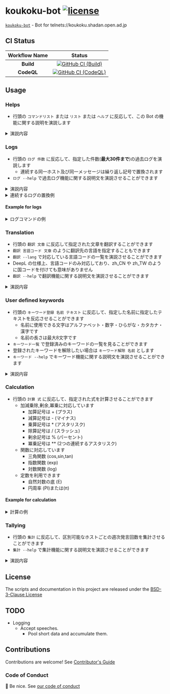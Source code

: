 # koukoku-bot [![license][license-image]][license-url]

[`koukoku-bot`][github-url] - Bot for telnets://koukoku.shadan.open.ad.jp

## CI Status

| Workflow Name | Status |
|:-:|:-:|
| **Build** | [![GitHub CI (Build)][github-build-image]][github-build-url] |
| **CodeQL** | [![GitHub CI (CodeQL)][github-codeql-image]][github-codeql-url] |

## Usage

### Helps

- 行頭の `コマンドリスト` または `リスト` または `ヘルプ` に反応して、この Bot の機能に関する説明を演説します

<details>
<summary>演説内容</summary>

```text
コマンド
コマンドリスト
ヘルプ
* この説明を表示する

ログ --help
バックログ --help
* 過去ログに関するヘルプを表示する

翻訳 --help
* 翻訳に関するヘルプを表示する

キーワード --help
* キーワード機能に関するヘルプを表示する

計算 式
* 加減乗除,剰余,冪乗,三角関数,指数関数,対数関数の式の計算結果を返す
* 乗算記号は * (アスタリスク)
* 除算記号は / (スラッシュ)
* 剰余記号は % (パーセント)
* 冪乗記号は ** (2つの連続するアスタリスク)
* 利用可能な関数は cos,exp,log,sin,tan
* 利用可能な定数は PI,E,π

集計 --help
* 発言回数の集計機能に関するヘルプを表示する
```

</details>

### Logs

- 行頭の `ログ 件数` に反応して、指定した件数(**最大30件まで**)の過去ログを演説します
  - 連続する同一ホスト及び同一メッセージは繰り返し記号で置換されます
- `ログ --help` で過去ログ機能に関する説明文を演説させることができます

<details>
<summary>演説内容</summary>

```text
ログ --help
バックログ --help
* この説明を表示する

ログ 件数
バックログ 件数
* 指定した件数の過去ログを最大30件まで表示する

ログ
バックログ
* 過去ログを最大10件まで表示する

※1. 連続する同一ホストおよび同一メッセージは繰り返し記号で置換されます。
※2. [時報]は除外されます。
```

</details>

<details>
<summary>連続するログの置換例</summary>

置換前

```text
ぬるぽ ***.foo.example.com
ガッ ***.bar.example.com
ガッ ***.baz.example.com
ぬるぽ ***.baz.example.com
```

置換後

```text
ぬるぽ ***.foo.example.com
ガッ ***.bar.example.com
〃 ***.baz.example.com
ぬるぽ 〃
```

</details>

#### Example for logs

<details>
<summary>ログコマンドの例</summary>

```text
ログ 5
```

</details>

### Translation

- 行頭の `翻訳 文章` に反応して指定された文章を翻訳することができます
- `翻訳 言語コード 文章` のように翻訳先の言語を指定することもできます
- `翻訳 --lang` で対応している言語コードの一覧を演説させることができます
- DeepL の仕様上、言語コードのみ対応しており、zh_CN や zh_TW のように国コードを付けても意味がありません
- `翻訳 --help` で翻訳機能に関する説明文を演説させることができます

<details>
<summary>演説内容</summary>

```text
翻訳 --help
* この説明文を表示する

翻訳 --lang
* 言語コードの一覧を表示する

翻訳 言語コード 文章
* 文章を指定した言語に翻訳する
* 言語コードを省略した場合は、英数記号以外を含む場合は英訳、それ以外は和訳する

※例えば下記のように、翻訳する文章としてURLエンコードされた文字列を指定可能です
翻訳 ja Vai tas ir c%C5%ABku s%C5%ABdi? N%C4%93, t%C4%81 ir mana seja.

※翻訳時にBotは%の前後の空白を取り除くので、意図的に空白を挿入したい箇所は%20にしてください
翻訳 ja Le chat%20%C3%A9met un miaulement

翻訳 --help
* この説明を表示する

翻訳 --lang
* 言語コードの一覧を表示する

翻訳 言語コード 文章
* 文章を指定した言語に翻訳する

翻訳 文章
* 英数記号以外を含む場合は英訳,それ以外は和訳する
```

</details>

### User defined keywords

- 行頭の `キーワード登録 名前 テキスト` に反応して、指定した名前に指定したテキストを反応させることができます
  - 名前に使用できる文字はアルファベット・数字・ひらがな・カタカナ・漢字です
  - 名前の長さは最大8文字です
- `キーワード一覧` で登録済みのキーワードの一覧を見ることができます
- 登録されたキーワードを解除したい場合は `キーワード解除 名前` とします
- `キーワード --help` でキーワード機能に関する説明文を演説させることができます

<details>
<summary>演説内容</summary>

```text
キーワード --help
* この説明を表示する

キーワード登録 名前 テキスト
* 名前に指定したキーワードに反応してテキストを返すようにする
* 名前に使用できる文字はアルファベット・数字・ひらがな・カタカナ・漢字
* 名前の長さは最大8文字
* 登録済みのキーワードは解除してから登録しなおすとよい

キーワード解除 名前
* 登録した名前のキーワードを削除する

キーワード一覧
* 登録されたキーワードの一覧を表示する
* 登録数が少ない場合は演説を流す
* 多い場合はURLを発言する
```

</details>

### Calculation

- 行頭の `計算 式` に反応して、指定された式を計算させることができます
  - 加減乗除,剰余,冪乗に対応しています
    - 加算記号は + (プラス)
    - 減算記号は - (マイナス)
    - 乗算記号は * (アスタリスク)
    - 除算記号は / (スラッシュ)
    - 剰余記号は % (パーセント)
    - 冪乗記号は ** (2つの連続するアスタリスク)
  - 関数に対応しています
    - 三角関数 (cos,sin,tan)
    - 指数関数 (exp)
    - 対数関数 (log)
  - 定数を利用できます
    - 自然対数の底 (E)
    - 円周率 (PI)または(π)

#### Example for calculation

<details>
<summary>計算の例</summary>

```text
計算 4+3*(-2)-1
```

```text
計算 cos(π)+log(E)
```

</details>

### Tallying

- 行頭の `集計` に反応して、区別可能なホストごとの週次発言回数を集計させることができます
- `集計 --help` で集計機能に関する説明文を演説させることができます

<details>
<summary>演説内容</summary>

```text
集計 --help
* この説明を表示する

集計
* 週次の逆引きホスト名で区別可能なクライアントの数とその発言回数を集計する
```

</details>

## License

The scripts and documentation in this project are released under the [BSD-3-Clause License][license-url]

## TODO

- Logging
  - Accept speeches.
    - Pool short data and accumulate them.

## Contributions

Contributions are welcome! See [Contributor's Guide](https://github.com/kei-g/koukoku-bot/blob/main/CONTRIBUTING.md)

### Code of Conduct

:clap: Be nice. See [our code of conduct](https://github.com/kei-g/koukoku-bot/blob/main/CODE_OF_CONDUCT.md)

[github-build-image]:https://github.com/kei-g/koukoku-bot/actions/workflows/build.yml/badge.svg
[github-build-url]:https://github.com/kei-g/koukoku-bot/actions/workflows/build.yml
[github-codeql-image]:https://github.com/kei-g/koukoku-bot/actions/workflows/codeql.yml/badge.svg
[github-codeql-url]:https://github.com/kei-g/koukoku-bot/actions/workflows/codeql.yml
[github-url]:https://github.com/kei-g/koukoku-bot
[license-image]:https://img.shields.io/github/license/kei-g/koukoku-bot
[license-url]:https://github.com/kei-g/koukoku-bot/blob/main/LICENSE

